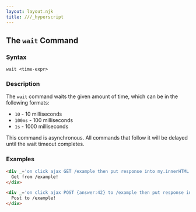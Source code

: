 ```yaml
---
layout: layout.njk
title: ///_hyperscript
---
```


## The `wait` Command

### Syntax

`wait <time-expr>`

### Description

The `wait` command waits the given amount of time, which can be in the following formats:

* `10` - 10 milliseconds
* `100ms` - 100 milliseconds
* `1s` - 1000 milliseconds

This command is asynchronous.  All commands that follow it will be delayed until the wait timeout completes.

### Examples

```html
<div _='on click ajax GET /example then put response into my.innerHTML'>
  Get from /example!
</div>

<div _='on click ajax POST {answer:42} to /example then put response into my.innerHTML'>
  Post to /example!
</div>
```  